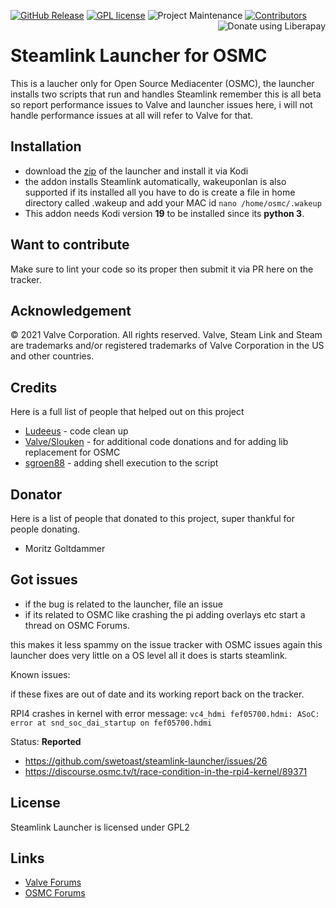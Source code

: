 [![GitHub Release][releases-shield]][releases]
[![GPL license](https://img.shields.io/badge/License-GPL-blue.svg?style=for-the-badge)](LICENSE.md)
![Project Maintenance][maintenance-shield1]
[![Contributors][contributors-shield]][contributors]
<a href="https://liberapay.com/Toast/donate"><img alt="Donate using Liberapay" align="right" align="top" src="https://liberapay.com/assets/widgets/donate.svg"></a>
# Steamlink Launcher for OSMC

This is a laucher only for Open Source Mediacenter (OSMC), the launcher installs two scripts that run and handles Steamlink remember this is all beta so report performance issues to Valve and launcher issues here, i will not handle performance issues at all will refer to Valve for that.

## Installation

* download the [zip](https://github.com/swetoast/steamlink-launcher/releases) of the launcher and install it via Kodi
* the addon installs Steamlink automatically, wakeuponlan is also supported if its installed all you have to do is create a file in home directory called .wakeup and add your MAC id `nano /home/osmc/.wakeup`
* This addon needs Kodi version **19** to be installed since its **python 3**.

## Want to contribute


Make sure to lint your code so its proper then submit it via PR here on the tracker.

## Acknowledgement

© 2021 Valve Corporation. All rights reserved. Valve, Steam Link and Steam are trademarks and/or 
registered trademarks of Valve Corporation in the US and other countries. 

## Credits

Here is a full list of people that helped out on this project

* [Ludeeus](https://github.com/ludeeus) - code clean up
* [Valve/Slouken](https://github.com/swetoast/steamlink-launcher/commits?author=slouken) - for additional code donations and for adding lib replacement for OSMC
* [sgroen88](https://github.com/sgroen88) - adding shell execution to the script

## Donator

Here is a list of people that donated to this project, super thankful for people donating.

* Moritz Goltdammer

## Got issues

* if the bug is related to the launcher, file an issue
* if its related to OSMC like crashing the pi adding overlays etc start a thread on OSMC Forums.

this makes it less spammy on the issue tracker with OSMC issues again this launcher does very little on a OS level all it does is starts steamlink.

Known issues:

if these fixes are out of date and its working report back on the tracker.

RPI4 crashes in kernel with error message: `vc4_hdmi fef05700.hdmi: ASoC: error at snd_soc_dai_startup on fef05700.hdmi`

Status: **Reported**

* https://github.com/swetoast/steamlink-launcher/issues/26
* https://discourse.osmc.tv/t/race-condition-in-the-rpi4-kernel/89371
  

## License

Steamlink Launcher is licensed under GPL2

## Links

* [Valve Forums](https://steamcommunity.com/app/353380/discussions/6/)
* [OSMC Forums](https://discourse.osmc.tv/t/regarding-steamlink/76800)

[contributors-shield]: https://img.shields.io/github/contributors/swetoast/steamlink-launcher.svg?style=for-the-badge
[contributors]: https://github.com/swetoast/steamlink-launcher/graphs/contributors/
[license-shield]: https://img.shields.io/github/license/swetoast/steamlink-launcher.svg?style=for-the-badge
[maintenance-shield1]: https://img.shields.io/badge/maintainer-Toast%20%40swetoast-blue.svg?style=for-the-badge
[releases-shield]: https://img.shields.io/github/release/swetoast/steamlink-launcher.svg?style=for-the-badge
[releases]: https://github.com/swetoast/steamlink-launcher/releases
